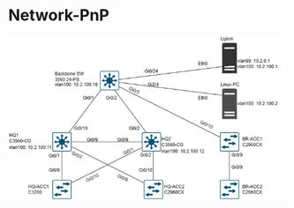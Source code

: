 # Network-PnP

![alt text](https://github.com/The-Cave-Tech/Network-PnP/blob/main/PhysicalTopography.jpg)
